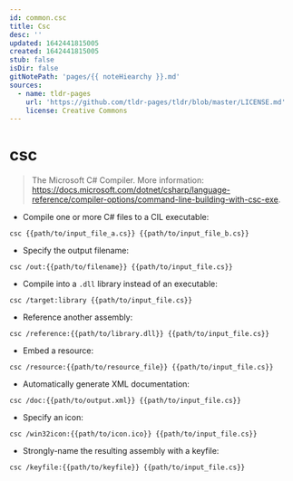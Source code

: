 ```yaml
---
id: common.csc
title: Csc
desc: ''
updated: 1642441815005
created: 1642441815005
stub: false
isDir: false
gitNotePath: 'pages/{{ noteHiearchy }}.md'
sources:
  - name: tldr-pages
    url: 'https://github.com/tldr-pages/tldr/blob/master/LICENSE.md'
    license: Creative Commons
---
```

# csc

> The Microsoft C# Compiler.
> More information: <https://docs.microsoft.com/dotnet/csharp/language-reference/compiler-options/command-line-building-with-csc-exe>.

- Compile one or more C# files to a CIL executable:

`csc {{path/to/input_file_a.cs}} {{path/to/input_file_b.cs}}`

- Specify the output filename:

`csc /out:{{path/to/filename}} {{path/to/input_file.cs}}`

- Compile into a `.dll` library instead of an executable:

`csc /target:library {{path/to/input_file.cs}}`

- Reference another assembly:

`csc /reference:{{path/to/library.dll}} {{path/to/input_file.cs}}`

- Embed a resource:

`csc /resource:{{path/to/resource_file}} {{path/to/input_file.cs}}`

- Automatically generate XML documentation:

`csc /doc:{{path/to/output.xml}} {{path/to/input_file.cs}}`

- Specify an icon:

`csc /win32icon:{{path/to/icon.ico}} {{path/to/input_file.cs}}`

- Strongly-name the resulting assembly with a keyfile:

`csc /keyfile:{{path/to/keyfile}} {{path/to/input_file.cs}}`


